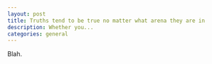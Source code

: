 ```yaml
---
layout: post
title: Truths tend to be true no matter what arena they are in
description: Whether you...
categories: general
---
```


Blah.
